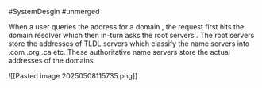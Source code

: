 #SystemDesgin #unmerged


When a user queries the address for a domain , the request first hits the domain resolver which then in-turn asks the root servers . The root servers store the addresses of TLDL servers which classify the name servers into .com .org .ca etc.  These authoritative name servers store the actual addresses of the domains 

![[Pasted image 20250508115735.png]]